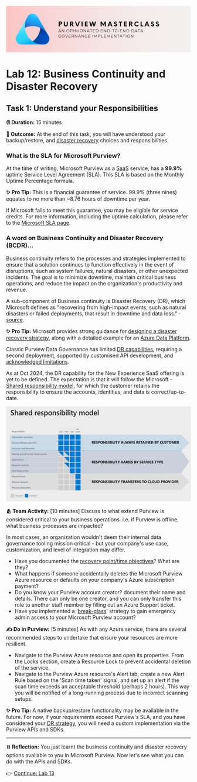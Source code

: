 ![Banner](./assets/banner.png)

# Lab 12: Business Continuity and Disaster Recovery

## Task 1: Understand your Responsibilities

**⏰ Duration:** 15 minutes

**🎯 Outcome:** At the end of this task, you will have understood your backup/restore, and [disaster recovery](https://learn.microsoft.com/azure/reliability/disaster-recovery-overview) choices and responsibilities.

### What is the SLA for Microsoft Purview?

At the time of writing, Microsoft Purview as a [SaaS](https://azure.microsoft.com/resources/cloud-computing-dictionary/what-is-saas/?msockid=2114a70960fe65991122b5c4618d6462) service, has a **99.9%** uptime Service Level Agreement (SLA). This SLA is based on the Monthly Uptime Percentage formula.

**✨ Pro Tip:** This is a financial guarantee of service. 99.9% (three nines) equates to no more than ~8.76 hours of downtime per year.

If Microsoft fails to meet this guarantee, you may be eligible for service credits. For more information, including the uptime calculation, please refer to the [Microsoft SLA page](https://www.microsoft.com/licensing/docs/view/Service-Level-Agreements-SLA-for-Online-Services).

### A word on Business Continuity and Disaster Recovery (BCDR)...

Business continuity refers to the processes and strategies implemented to ensure that a solution continues to function effectively in the event of disruptions, such as system failures, natural disasters, or other unexpected incidents. The goal is to minimize downtime, maintain critical business operations, and reduce the impact on the organization's productivity and revenue.

A sub-component of Business continuity is Disaster Recovery (DR), which Microsoft defines as "recovering from high-impact events, such as natural disasters or failed deployments, that result in downtime and data loss." - [source](https://learn.microsoft.com/azure/reliability/disaster-recovery-overview).

**✨ Pro Tip:** Microsoft provides strong guidance for [designing a disaster recovery strategy](https://learn.microsoft.com/azure/well-architected/reliability/disaster-recovery), along with a detailed example for an [Azure Data Platform](https://learn.microsoft.com/azure/architecture/data-guide/disaster-recovery/dr-for-azure-data-platform-overview).

Classic Purview Data Governance has limited [DR capabilities](https://learn.microsoft.com/purview/disaster-recovery), requiring a second deployment, supported by customised API development, and [acknowledged limitations](https://learn.microsoft.com/purview/disaster-recovery#limitations-and-considerations).

As at Oct 2024, the DR capability for the New Experience SaaS offering is yet to be defined. The expectation is that it will follow the Microsoft - [Shared responsibility model](https://learn.microsoft.com/azure/reliability/business-continuity-management-program#shared-responsibility-model), for which the customer retains the responsibility to ensure the accounts, identities, and data is correct/up-to-date.

![Shared responsibility model](./assets/shared_responsibility_model.png)

**🫂 Team Activity:** [10 minutes] Discuss to what extend Purview is considered critical to your business operations. i.e. if Purview is offline, what business processes are impacted?

In most cases, an organization wouldn't deem their internal data governance tooling mission critical - but your company's use case, customization, and level of integration may differ.

- Have you documented the [recovery point/time objectives](https://learn.microsoft.com/azure/reliability/disaster-recovery-overview#recovery-objectives)? What are they?
- What happens if someone accidentally deletes the Microsoft Purview Azure resource or defaults on your company's Azure subscription payment?
- Do you know your Purview account creator? document their name and details. There can only be one creator, and you can only transfer this role to another staff member by filling out an Azure Support ticket.
- Have you implemented a '[break-glass](https://learn.microsoft.com/purview/concept-best-practices-security#implement-a-break-glass-strategy)' strategy to gain emergency admin access to your Microsoft Purview account?

**✍️ Do in Purview:** [5 minutes] As with any Azure service, there are several recommended steps to undertake that ensure your resources are more resilient.

- Navigate to the Purview Azure resource and open its properties. From the Locks section, create a Resource Lock to prevent accidental deletion of the service.
- Navigate to the Purview Azure resource's Alert tab, create a new Alert Rule based on the 'Scan time taken' signal, and set up an alert if the scan time exceeds an acceptable threshold (perhaps 2 hours). This way you will be notified of a long-running process due to incorrect scanning setups.

**✨ Pro Tip:** A native backup/restore functionality may be available in the future. For now, if your requirements exceed Purview's SLA, and you have considered your [DR strategy](https://learn.microsoft.com/azure/architecture/data-guide/disaster-recovery/dr-for-azure-data-platform-recommendations#disaster-strategy-options), you will need a custom implementation via the Purview APIs and SDKs.

---

**⏸️ Reflection:** You just learnt the business continuity and disaster recovery options available to you in Microsoft Purview. Now let's see what you can do with the APIs and SDKs.

👉 [Continue: Lab 13](./Lab-13%20-%20Custom%20API%20Functionality.md)

